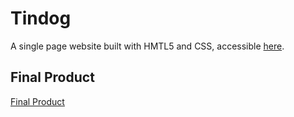 # Tindog

A single page website built with HMTL5 and CSS, accessible
[here](https://faridamoussaeff.github.io/tindog/).

## Final Product

[Final Product](https://github.com/faridamoussaeff/tindog/blob/main/docs/Tindog.gif)
